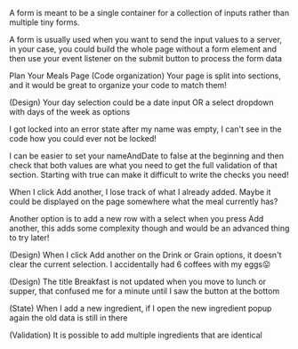 <!-- You have some code in your script.js file that only relates to a single page (such as sign up/sign in). Consider splitting this into its own .js file that can be used on those pages html files. If you do this, there's less of a need to check if elements exist on the page, which will reduce some of the if checks you need to make. -->

A form is meant to be a single container for a collection of inputs rather than multiple tiny forms.

A form is usually used when you want to send the input values to a server, in your case, you could build the whole page without a form element and then use your event listener on the submit button to process the form data

Plan Your Meals Page
(Code organization) Your page is split into sections, and it would be great to organize your code to match them!

(Design) Your day selection could be a date input OR a select dropdown with days of the week as options

I got locked into an error state after my name was empty, I can't see in the code how you could ever not be locked!

I can be easier to set your nameAndDate to false at the beginning and then check that both values are what you need to get the full validation of that section. Starting with true can make it difficult to write the checks you need!

When I click Add another, I lose track of what I already added. Maybe it could be displayed on the page somewhere what the meal currently has?

Another option is to add a new row with a select when you press Add another, this adds some complexity though and would be an advanced thing to try later!

(Design) When I click Add another on the Drink or Grain options, it doesn't clear the current selection. I accidentally had 6 coffees with my eggs:stuck_out_tongue:

(Design) The title Breakfast is not updated when you move to lunch or supper, that confused me for a minute until I saw the button at the bottom

(State) When I add a new ingredient, if I open the new ingredient popup again the old data is still in there

(Validation) It is possible to add multiple ingredients that are identical
